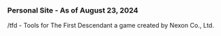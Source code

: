 ### Personal Site - As of August 23, 2024

/tfd - Tools for The First Descendant a game created by Nexon Co., Ltd. 
